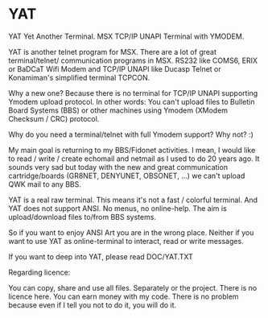 # YAT
YAT Yet Another Terminal. MSX TCP/IP UNAPI Terminal with YMODEM. 


YAT is another telnet program for MSX. There are a lot of great terminal/telnet/
communication programs in MSX. RS232 like COMS6, ERIX or BaDCaT Wifi
Modem and TCP/IP UNAPI like Ducasp Telnet or Konamiman's simplified terminal
TCPCON.

Why a new one? Because there is no terminal for TCP/IP UNAPI supporting Ymodem
upload protocol. In other words: You can't upload files to Bulletin Board
Systems (BBS) or other machines using Ymodem (XModem Checksum / CRC) protocol.

Why do you need a terminal/telnet with full Ymodem support? Why not? :)

My main goal is returning to my BBS/Fidonet activities. I mean, I would like to
read / write / create echomail and netmail as I used to do 20 years ago. It
sounds very sad but today with the new and great communication cartridge/boards
(GR8NET, DENYUNET, OBSONET, ...) we can't upload QWK mail to any BBS.

YAT is a real raw terminal. This means it's not a fast / colorful terminal.
And YAT does not support ANSI. No menus, no online-help. The aim is
upload/download files to/from BBS systems.

So if you want to enjoy ANSI Art you are in the wrong place. Neither if you want
to use YAT as online-terminal to interact, read or write messages.

If you want to deep into YAT, please read DOC/YAT.TXT

Regarding licence:

You can copy, share and use all files. Separately or the project. There is no licence here. You can earn money with my code. There is no problem because even if I tell you not to do it, you will do it.
